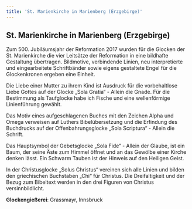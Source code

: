 ```yaml
---
title: 'St. Marienkirche in Marienberg (Erzgebirge)'
---
```

## St. Marienkirche in Marienberg (Erzgebirge)

Zum 500. Jubiläumsjahr der Reformation 2017 wurden für die Glocken der St. Marienkirche die vier Leitsätze der Reformation in eine bildhafte Gestaltung übertragen. Bildmotive, verbindende Linien, neu interpretierte und eingearbeitete Schriftbänder sowie eigens gestaltete Engel für die Glockenkronen ergeben eine Einheit.

Die Liebe einer Mutter zu ihrem Kind ist Ausdruck für die vorbehaltlose Liebe Gottes auf der Glocke „Sola Gratia“ - Allein die Gnade. Für die Bestimmung als Taufglocke habe ich Fische und eine wellenförmige Linienführung gewählt.

Das Motiv eines aufgeschlagenen Buches mit den Zeichen Alpha und Omega verweisen auf Luthers Bibelübersetzung und die Erfindung des Buchdrucks auf der Offenbahrungsglocke „Sola Scriptura“ - Allein die Schrift.

Das Hauptsymbol der Gebetsglocke „Sola Fide“ - Allein der Glaube, ist ein Baum, der seine Äste zum Himmel öffnet und an das Gewölbe einer Kirche denken lässt. Ein Schwarm Tauben ist der Hinweis auf den Heiligen Geist.

In der Christusglocke „Solus Christus“ vereinen sich alle Linien und bilden den griechischen Buchstaben „Chi“ für Christus. Die Dreifaltigkeit und der Bezug zum Bibeltext werden in den drei Figuren von Christus versinnbildlicht.

**Glockengießerei**: Grassmayr, Innsbruck
